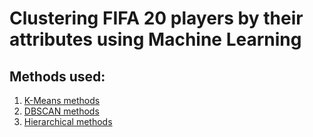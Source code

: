 # Clustering FIFA 20 players by their attributes using Machine Learning

## Methods used:

1. [K-Means methods](https://github.com/npvlong/Fifa_Clustering/blob/master/Clustering%20-%20KMeans.ipynb)
2. [DBSCAN methods](https://github.com/npvlong/Fifa_Clustering/blob/master/Clustering%20-%20DBSCAN.ipynb)
3. [Hierarchical methods](https://github.com/npvlong/Fifa_Clustering/blob/master/Clustering%20-%20Hierarchical%20Clustering.ipynb)
